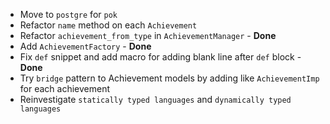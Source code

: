 - Move to `postgre` for `pok`
- Refactor `name` method on each `Achievement`
- Refactor `achievement_from_type` in `AchievementManager` - **Done**
- Add `AchievementFactory` - **Done**
- Fix `def` snippet and add macro for adding blank line after `def` block - **Done**
- Try `bridge` pattern to Achievement models by adding like `AchievementImp` for each achievement
- Reinvestigate `statically typed languages` and `dynamically typed languages`
